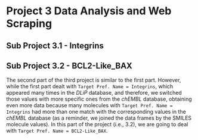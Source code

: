 # Project 3 Data Analysis and Web Scraping #

## Sub Project 3.1 - Integrins ## 


## Sub Project 3.2 - BCL2-Like_BAX ##

The second part of the third project is similar to the first part. However, while the first part dealt with `Target Pref. Name = Integrins`, which appeared many times in the *DLiP* database, and therefore, we switched those values with more specific ones from the *chEMBL* database, obtaining even more data because many molecules with `Target Pref. Name = Integrins` had more than one match with the corresponding values in the *chEMBL* database (as a reminder, we joined the data frames by the SMILES molecule values). In this part of the project (i.e., 3.2), we are going to deal with `Target Pref. Name = BCL2-Like_BAX`.
